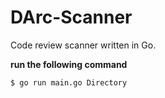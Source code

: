 # DArc-Scanner
Code review scanner written in Go.

**run the following command**

`$ go run main.go Directory`
